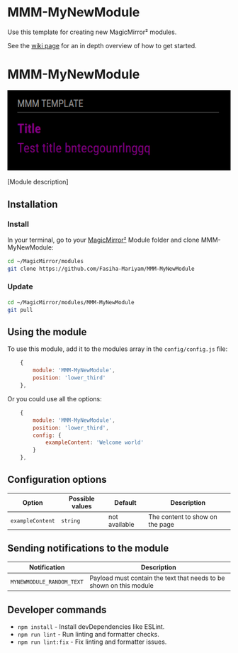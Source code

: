 # MMM-MyNewModule
Use this template for creating new MagicMirror² modules.

See the [wiki page](https://github.com/Dennis-Rosenbaum/MMM-Template/wiki) for an in depth overview of how to get started.

# MMM-MyNewModule

![Example of MMM-MyNewModule](./example_1.png)

[Module description]

## Installation

### Install

In your terminal, go to your [MagicMirror²][mm] Module folder and clone MMM-MyNewModule:

```bash
cd ~/MagicMirror/modules
git clone https://github.com/Fasiha-Mariyam/MMM-MyNewModule
```

### Update

```bash
cd ~/MagicMirror/modules/MMM-MyNewModule
git pull
```

## Using the module

To use this module, add it to the modules array in the `config/config.js` file:

```js
    {
        module: 'MMM-MyNewModule',
        position: 'lower_third'
    },
```

Or you could use all the options:

```js
    {
        module: 'MMM-MyNewModule',
        position: 'lower_third',
        config: {
            exampleContent: 'Welcome world'
        }
    },
```

## Configuration options

Option|Possible values|Default|Description
------|------|------|-----------
`exampleContent`|`string`|not available|The content to show on the page

## Sending notifications to the module

Notification|Description
------|-----------
`MYNEWMODULE_RANDOM_TEXT`|Payload must contain the text that needs to be shown on this module

## Developer commands

- `npm install` - Install devDependencies like ESLint.
- `npm run lint` - Run linting and formatter checks.
- `npm run lint:fix` - Fix linting and formatter issues.

[mm]: https://github.com/MagicMirrorOrg/MagicMirror

